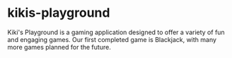 # kikis-playground
Kiki's Playground is a gaming application designed to offer a variety of fun and engaging games. Our first completed game is Blackjack, with many more games planned for the future. 
